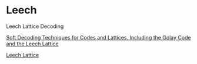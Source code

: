 # Leech
Leech Lattice Decoding

[Soft Decoding Techniques for Codes and Lattices, Including the Golay Code and the Leech Lattice](http://neilsloane.com/doc/Me116.pdf)

[Leech Lattice](http://www.math.rwth-aachen.de/~Gabriele.Nebe/LATTICES/)
